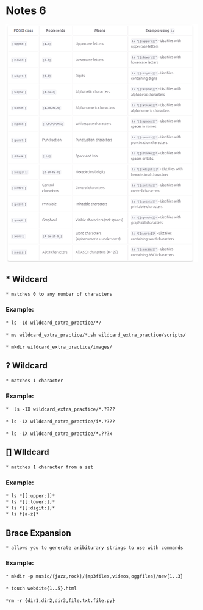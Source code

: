 # Notes 6

![wc table](wildcard-table.png)


## * Wildcard
    * matches 0 to any number of characters
### Example:
    * ls -1d wildcard_extra_practice/*/

    * mv wildcard_extra_practice/*.sh wildcard_extra_practice/scripts/

    * mkdir wildcard_extra_practice/images/


## ? Wildcard
    * matches 1 character 
### Example:
    *  ls -1X wildcard_extra_practice/*.????

    * ls -1X wildcard_extra_practice/i*.????

    * ls -1X wildcard_extra_practice/*.???x

## [] WIldcard
    * matches 1 character from a set
### Example:
    * ls *[[:upper:]]* 
    * ls *[[:lower:]]*
    * ls *[[:digit:]]*
    * ls f[a-z]*
    
## Brace Expansion
    * allows you to generate aribiturary strings to use with commands
### Example:
    * mkdir -p music/{jazz,rock}/{mp3files,videos,oggfiles}/new{1..3}

    * touch webdite{1..5}.html

    *rm -r {dir1,dir2,dir3,file.txt.file.py}
